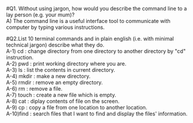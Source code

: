 #Q1. Without using jargon, how would you describe the command line to a lay person (e.g. your mum)? <br>
A) The command line is a useful interface tool to communicate  with computer by typing various instructions.


#Q2.List 10 terminal commands and in plain english (i.e. with minimal technical jargon) describe what they do.  
 A-1) cd : change directory from one directory to another directory by "cd" instruction.  
 A-2) pwd : print working directory where you are.   
 A-3) ls  : list the contents in current directory.  
 A-4) mkdir : make a new directory.  
 A-5) rmdir : remove an empty directory.  
 A-6) rm : remove a file.  
 A-7) touch : create a new file which is empty.  
 A-8) cat : diplay contents of file on the screen.  
 A-9) cp : copy a file from one location to another location.  
 A-10)find : search files that I want to find and display the files' information.  
